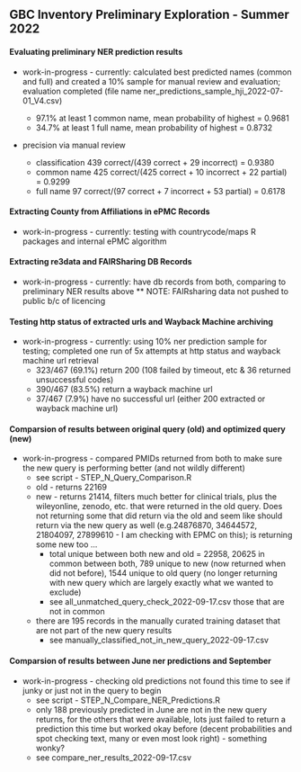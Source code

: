 ## GBC Inventory Preliminary Exploration - Summer 2022

#### Evaluating preliminary NER prediction results

* work-in-progress - currently: calculated best predicted names (common and full) and created a 10% sample for manual review and evaluation; evaluation completed (file name ner_predictions_sample_hji_2022-07-01_V4.csv)
  * 97.1% at least 1 common name, mean probability of highest = 0.9681
  * 34.7% at least 1 full name, mean probability of highest = 0.8732

* precision via manual review 
  * classification 439 correct/(439 correct + 29 incorrect) = 0.9380
  * common name 425 correct/(425 correct + 10 incorrect + 22 partial) = 0.9299
  * full name 97 correct/(97 correct + 7 incorrect + 53 partial) = 0.6178

#### Extracting County from Affiliations in ePMC Records

* work-in-progress - currently: testing with countrycode/maps R packages and internal ePMC algorithm

#### Extracting re3data and FAIRSharing DB Records

* work-in-progress - currently: have db records from both, comparing to preliminary NER results above
** NOTE: FAIRsharing data not pushed to public b/c of licencing

#### Testing http status of extracted urls and Wayback Machine archiving 

* work-in-progress - currently: using 10% ner prediction sample for testing; completed one run of 5x attempts at http status and wayback machine url retrieval 
  * 323/467 (69.1%) return 200 (108 failed by timeout, etc & 36 returned unsuccessful codes)
  * 390/467 (83.5%) return a wayback machine url
  * 37/467 (7.9%) have no successful url (either 200 extracted or wayback machine url)
  
#### Comparsion of results between original query (old) and optimized query (new) 
* work-in-progress - compared PMIDs returned from both to make sure the new query is performing better (and not wildly different)
  * see script - STEP_N_Query_Comparison.R
  * old - returns 22169
  * new - returns 21414, filters much better for clinical trials, plus the wileyonline, zenodo, etc. that were returned in the old query. Does not returning some that did return via the old and seem like should return via the new query as well (e.g.24876870, 34644572, 21804097, 27899610 - I am checking with EPMC on this); is returning some new too ...
    * total unique between both new and old = 22958, 20625 in common between both, 789 unique to new (now returned when did not before), 1544 unique to old query (no longer returning with new query which are largely exactly what we wanted to exclude)
     * see all_unmatched_query_check_2022-09-17.csv those that are not in common
  * there are 195 records in the manually curated training dataset that are not part of the new query results
      * see manually_classified_not_in_new_query_2022-09-17.csv
      
#### Comparsion of results between June ner predictions and September
* work-in-progress - checking old predictions not found this time to see if junky or just not in the query to begin
  * see script - STEP_N_Compare_NER_Predictions.R
  * only 188 previously predicted in June are not in the new query returns, for the others that were available, lots just failed to return a prediction this time but worked okay before (decent probabilities and spot checking text, many or even most look right) - something wonky?
  * see compare_ner_results_2022-09-17.csv


